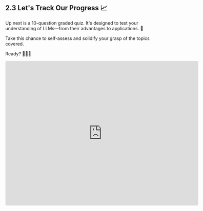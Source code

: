 ## 2.3 Let's Track Our Progress 📈

Up next is a 10-question graded quiz. It's designed to test your understanding of LLMs—from their advantages to applications. 📝

Take this chance to self-assess and solidify your grasp of the topics covered.

Ready? 🚀🤓📝

<iframe
  src="https://lu.ma/embed-checkout/evt-4cyj89GwXUgfmnr"
  width="600"
  height="450"
  frameborder="0"
  style="border: 1px solid #bfcbda88; border-radius: 4px;"
  allowfullscreen=""
  aria-hidden="false"
  tabindex="0"
></iframe>

